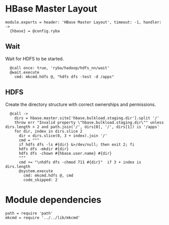 
# HBase Master Layout

    module.exports = header: 'HBase Master Layout', timeout: -1, handler: ->
      {hbase} = @config.ryba

## Wait

Wait for HDFS to be started.

      @call once: true, 'ryba/hadoop/hdfs_nn/wait'
      @wait.execute
        cmd: mkcmd.hdfs @, "hdfs dfs -test -d /apps"

## HDFS

Create the directory structure with correct ownerships and permissions.

      @call ->
        dirs = hbase.master.site['hbase.bulkload.staging.dir'].split '/'
        throw err "Invalid property \"hbase.bulkload.staging.dir\"" unless dirs.length > 2 and path.join('/', dirs[0], '/', dirs[1]) is '/apps'
        for dir, index in dirs.slice 2
          dir = dirs.slice(0, 3 + index).join '/'
          cmd = """
          if hdfs dfs -ls #{dir} &>/dev/null; then exit 2; fi
          hdfs dfs -mkdir #{dir}
          hdfs dfs -chown #{hbase.user.name} #{dir}
          """
          cmd += "\nhdfs dfs -chmod 711 #{dir}"  if 3 + index is dirs.length
          @system.execute
            cmd: mkcmd.hdfs @, cmd
            code_skipped: 2

# Module dependencies

    path = require 'path'
    mkcmd = require '../../lib/mkcmd'
